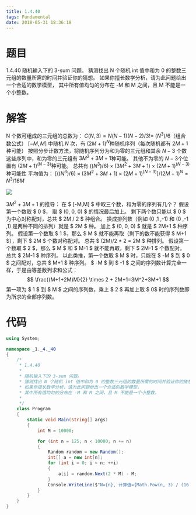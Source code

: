 ```yaml
---
title: 1.4.40
tags: Fundamental
date: 2018-05-31 18:36:18
---
```


# 题目

1.4.40
随机输入下的 3-sum 问题。 
猜测找出 N 个随机 int 值中和为 0 的整数三元组的数量所需的时间并验证你的猜想。 
如果你擅长数学分析，请为此问题给出一个合适的数学模型， 其中所有值均匀的分布在 -M 和 M 之间，且 M 不能是一个小整数。

# 解答

N 个数可组成的三元组的总数为：
$C(N, 3) = N(N-1)(N-2)/3! = ~ (N^3)/6​$ （组合数公式）
$[-M, M]​$ 中随机 $N​$ 次，有 $(2M+1)^N​$ 种随机序列（每次随机都有 $2M+1​$ 种可能）
按照分步计数方法，将随机序列分为和为零的三元组和其余 $N-3​$ 个数
这些序列中，和为零的三元组有 $3M^2 + 3M + 1​$ 种可能。
其他不为零的 $N-3​$ 个位置有 $(2M+1)^{(N-3)}​$ 种可能。
总共有 $((N^3)/6) \times (3M^2 + 3M + 1) \times (2M+1)^{(N-3)}​$ 种可能性
平均值为：
$[((N^3)/6) \times (3M^2 + 3M + 1) \times (2M+1)^{(N-3)}] / (2M+1)^N​$
$=N^3/16M​$

![](./1.png)

$3M^2 + 3M + 1$ 的推导：
在 $ [-M,M] $ 中取三个数，和为零的序列有几个？
假设第一个数取 $ 0 $， 取 $ (0, 0, 0) $ 的情况最后加上。
剩下两个数只能以 $ 0 $ 为中心对称配对，总共 $ 2M / 2 $ 种组合。
换成排列数（例如 (0 ,1 ,-1) 和 (0 ,-1 ,1) 是两种不同的排列）就是 $ 2M $ 种。
加上 $ (0, 0, 0) $ 就是 $ 2M+1 $ 种序列。
假设第一个数取 $ 1 $，那么 $ M $ 就不能再取（剩下的数不能获得 $ M+1 $），剩下 $ 2M $ 个数对称配对。
总共 $ (2M)/2 * 2 = 2M $ 种排列。
假设第一个数取 $ 2 $，那么 $ M $ 和 $ M-1 $ 就不能再取，剩下 $ 2M-1 $ 个数配对。
总共 $ 2M-1 $ 种序列。
以此类推，第一个数取 $ M  $ 时，只能在 $ -M $ 到 $ 0 $ 之间配对，总共 $ M+1 $ 种序列。
$ -M $ 到 $ -1 $ 之间的序列数计算完全一样，于是由等差数列求和公式：
$$
\frac{(M+1+2M)M}{2} \times 2 + 2M+1=3M^2+3M+1
$$
第一项为 $ 1 $ 到 $ M $ 之间的序列数，乘上 $ 2 $ 再加上取 $ 0 ​$ 时的序列数即为所求的全部序列数。

# 代码

```csharp
using System;

namespace _1._4._40
{
    /*
     * 1.4.40
     * 
     * 随机输入下的 3-sum 问题。
     * 猜测找出 N 个随机 int 值中和为 0 的整数三元组的数量所需的时间并验证你的猜想。
     * 如果你擅长数学分析，请为此问题给出一个合适的数学模型，
     * 其中所有值均匀的分布在 -M 和 M 之间，且 M 不能是一个小整数。
     * 
     */
    class Program
    {
        static void Main(string[] args)
        {
            int M = 10000;

            for (int n = 125; n < 10000; n += n)
            {
                Random random = new Random();
                int[] a = new int[n];
                for (int i = 0; i < n; ++i)
                {
                    a[i] = random.Next(2 * M) - M;
                }
                Console.WriteLine($"N={n}, 计算值={Math.Pow(n, 3) / (16 * M)}, 实际值={ThreeSum.Count(a)}");
            }
        }
    }
}
```
